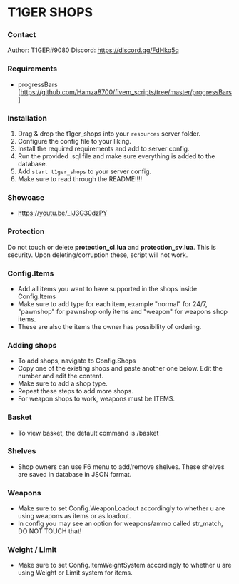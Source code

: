 # T1GER SHOPS

### Contact
Author: T1GER#9080
Discord: https://discord.gg/FdHkq5q

### Requirements
- progressBars [https://github.com/Hamza8700/fivem_scripts/tree/master/progressBars]

### Installation
1) Drag & drop the t1ger_shops into your `resources` server folder.
2) Configure the config file to your liking.
3) Install the required requirements and add to server config.
4) Run the provided .sql file and make sure everything is added to the database.
5) Add `start t1ger_shops` to your server config.
6) Make sure to read through the README!!!!

### Showcase
- https://youtu.be/_lJ3G30dzPY

### Protection
Do not touch or delete **protection_cl.lua** and **protection_sv.lua**. This is security. Upon deleting/corruption these, script will not work.

### Config.Items
- Add all items you want to have supported in the shops inside Config.Items
- Make sure to add type for each item, example "normal" for 24/7, "pawnshop" for pawnshop only items and "weapon" for weapons shop items.
- These are also the items the owner has possibility of ordering.

### Adding shops
- To add shops, navigate to Config.Shops
- Copy one of the existing shops and paste another one below. Edit the number and edit the content. 
- Make sure to add a shop type.
- Repeat these steps to add more shops. 
- For weapon shops to work, weapons must be ITEMS.

### Basket
- To view basket, the default command is /basket

### Shelves
- Shop owners can use F6 menu to add/remove shelves. These shelves are saved in database in JSON format. 

### Weapons 
- Make sure to set Config.WeaponLoadout accordingly to whether u are using weapons as items or as loadout.
- In config you may see an option for weapons/ammo called str_match, DO NOT TOUCH that!

### Weight / Limit
- Make sure to set Config.ItemWeightSystem accordingly to whether u are using Weight or Limit system for items.